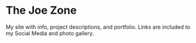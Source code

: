 # The Joe Zone

My site with info, project descriptions, and portfolio. Links are included to my Social Media and photo gallery.
